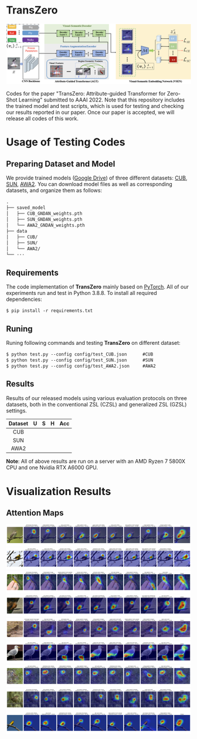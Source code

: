 # TransZero

![](figs/pipeline.png)

Codes for the paper "TransZero: Attribute-guided Transformer for Zero-Shot Learning" submitted to AAAI 2022. Note that this repository includes the trained model and test scripts, which is used for testing and checking our results reported in our paper. Once our paper is accepted, we will release all codes of this work.


# Usage of Testing Codes
## Preparing Dataset and Model

We provide trained models ([Google Drive]()) of three different datasets: [CUB](http://www.vision.caltech.edu/visipedia/CUB-200-2011.html), [SUN](http://cs.brown.edu/~gmpatter/sunattributes.html), [AWA2](http://cvml.ist.ac.at/AwA2/). You can download model files as well as corresponding datasets, and organize them as follows: 
```
.
├── saved_model
│   ├── CUB_GNDAN_weights.pth
│   ├── SUN_GNDAN_weights.pth
│   └── AWA2_GNDAN_weights.pth
├── data
│   ├── CUB/
│   ├── SUN/
│   └── AWA2/
└── ···
```

## Requirements
The code implementation of **TransZero** mainly based on [PyTorch](https://pytorch.org/). All of our experiments run and test in Python 3.8.8. To install all required dependencies:
```
$ pip install -r requirements.txt
```
## Runing
Runing following commands and testing **TransZero** on different dataset: 
```
$ python test.py --config config/test_CUB.json      #CUB
$ python test.py --config config/test_SUN.json      #SUN
$ python test.py --config config/test_AWA2.json     #AWA2
```

## Results
Results of our released models using various evaluation protocols on three datasets, both in the conventional ZSL (CZSL) and generalized ZSL (GZSL) settings.

| Dataset | U | S | H | Acc |
| :-----: | :-----: | :-----: | :-----: | :-----: |
| CUB |  |  |  |  |
| SUN |  |  |  |  |
| AWA2 |  |  |  |  |

**Note**: All of above results are run on a server with an AMD Ryzen 7 5800X CPU and one Nvidia RTX A6000 GPU.

<!-- ## References -->

# Visualization Results
## Attention Maps
![](figs/Acadian_Flycatcher_0008_795599.jpg)
![](figs/American_Goldfinch_0092_32910.jpg)
![](figs/Canada_Warbler_0117_162394.jpg)
![](figs/Carolina_Wren_0006_186742.jpg)
![](figs/Vesper_Sparrow_0090_125690.jpg)
![](figs/Western_Gull_0058_53882.jpg)
![](figs/White_Throated_Sparrow_0128_128956.jpg)
![](figs/Winter_Wren_0118_189805.jpg)
![](figs/Yellow_Breasted_Chat_0044_22106.jpg)